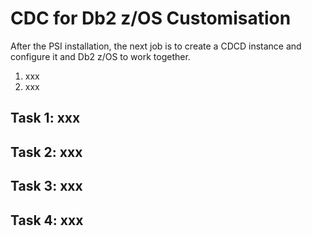 # CDC for Db2 z/OS Customisation

After the PSI installation, the next job is to create a CDCD instance and configure it and Db2 z/OS to work together.

1. xxx
2. xxx


## Task 1: xxx


## Task 2: xxx

## Task 3: xxx


## Task 4: xxx



